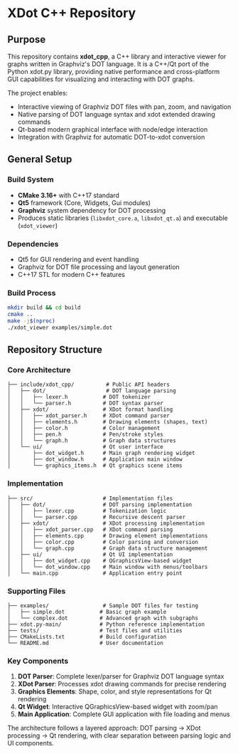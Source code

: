 # XDot C++ Repository

## Purpose

This repository contains **xdot_cpp**, a C++ library and interactive viewer for graphs written in Graphviz's DOT language. It is a C++/Qt port of the Python xdot.py library, providing native performance and cross-platform GUI capabilities for visualizing and interacting with DOT graphs.

The project enables:
- Interactive viewing of Graphviz DOT files with pan, zoom, and navigation
- Native parsing of DOT language syntax and xdot extended drawing commands
- Qt-based modern graphical interface with node/edge interaction
- Integration with Graphviz for automatic DOT-to-xdot conversion

## General Setup

### Build System
- **CMake 3.16+** with C++17 standard
- **Qt5** framework (Core, Widgets, Gui modules)
- **Graphviz** system dependency for DOT processing
- Produces static libraries (`libxdot_core.a`, `libxdot_qt.a`) and executable (`xdot_viewer`)

### Dependencies
- Qt5 for GUI rendering and event handling
- Graphviz for DOT file processing and layout generation
- C++17 STL for modern C++ features

### Build Process
```bash
mkdir build && cd build
cmake ..
make -j$(nproc)
./xdot_viewer examples/simple.dot
```

## Repository Structure

### Core Architecture
```
├── include/xdot_cpp/          # Public API headers
│   ├── dot/                   # DOT language parsing
│   │   ├── lexer.h           # DOT tokenizer
│   │   └── parser.h          # DOT syntax parser
│   ├── xdot/                 # XDot format handling
│   │   ├── xdot_parser.h     # XDot command parser
│   │   ├── elements.h        # Drawing elements (shapes, text)
│   │   ├── color.h           # Color management
│   │   ├── pen.h             # Pen/stroke styles
│   │   └── graph.h           # Graph data structures
│   └── ui/                   # Qt user interface
│       ├── dot_widget.h      # Main graph rendering widget
│       ├── dot_window.h      # Application main window
│       └── graphics_items.h  # Qt graphics scene items
```

### Implementation
```
├── src/                      # Implementation files
│   ├── dot/                  # DOT parsing implementation
│   │   ├── lexer.cpp         # Tokenization logic
│   │   └── parser.cpp        # Recursive descent parser
│   ├── xdot/                 # XDot processing implementation
│   │   ├── xdot_parser.cpp   # XDot command parsing
│   │   ├── elements.cpp      # Drawing element implementations
│   │   ├── color.cpp         # Color parsing and conversion
│   │   └── graph.cpp         # Graph data structure management
│   ├── ui/                   # Qt UI implementation
│   │   ├── dot_widget.cpp    # QGraphicsView-based widget
│   │   └── dot_window.cpp    # Main window with menus/toolbars
│   └── main.cpp              # Application entry point
```

### Supporting Files
```
├── examples/                 # Sample DOT files for testing
│   ├── simple.dot           # Basic graph example
│   └── complex.dot          # Advanced graph with subgraphs
├── xdot.py-main/            # Python reference implementation
├── tests/                   # Test files and utilities
├── CMakeLists.txt           # Build configuration
└── README.md                # User documentation
```

### Key Components

1. **DOT Parser**: Complete lexer/parser for Graphviz DOT language syntax
2. **XDot Parser**: Processes xdot drawing commands for precise rendering
3. **Graphics Elements**: Shape, color, and style representations for Qt rendering
4. **Qt Widget**: Interactive QGraphicsView-based widget with zoom/pan
5. **Main Application**: Complete GUI application with file loading and menus

The architecture follows a layered approach: DOT parsing → XDot processing → Qt rendering, with clear separation between parsing logic and UI components.